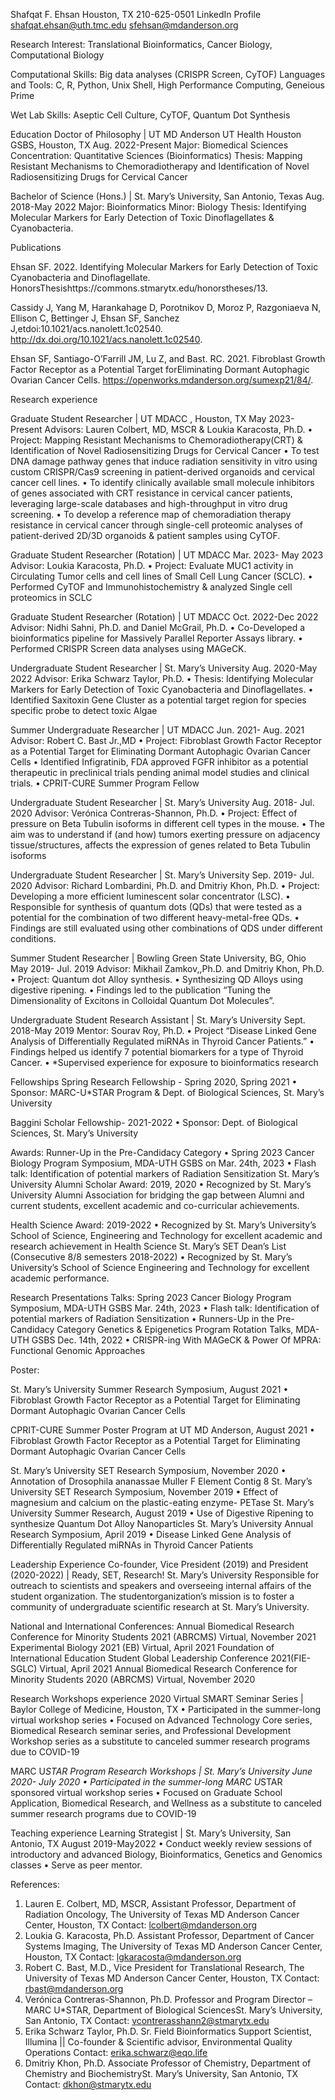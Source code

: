 Shafqat F. Ehsan
Houston, TX	210-625-0501		LinkedIn Profile shafqat.ehsan@uth.tmc.edu 	sfehsan@mdanderson.org

Research Interest: Translational Bioinformatics, Cancer Biology, Computational Biology

Computational Skills:
Big data analyses (CRISPR Screen, CyTOF)
Languages and Tools: C, R, Python, Unix Shell, High Performance Computing, Geneious Prime


Wet Lab Skills:
Aseptic Cell Culture, CyTOF, Quantum Dot Synthesis


Education
Doctor of Philosophy | UT MD Anderson UT Health Houston GSBS, Houston, TX	Aug. 2022-Present
Major: Biomedical Sciences	Concentration: Quantitative Sciences (Bioinformatics)
Thesis: Mapping Resistant Mechanisms to Chemoradiotherapy and Identification of Novel Radiosensitizing Drugs for Cervical Cancer

Bachelor of Science (Hons.) | St. Mary’s University, San Antonio, Texas	Aug. 2018-May 2022
Major: Bioinformatics	Minor: Biology
Thesis: Identifying Molecular Markers for Early Detection of Toxic Dinoflagellates & Cyanobacteria.






Publications

Ehsan SF. 2022. Identifying Molecular Markers for Early Detection of Toxic Cyanobacteria and Dinoflagellate. HonorsThesishttps://commons.stmarytx.edu/honorstheses/13.

Cassidy J, Yang M, Harankahage D, Porotnikov D, Moroz P, Razgoniaeva N, Ellison C, Bettinger J, Ehsan SF, Sanchez J,etdoi:10.1021/acs.nanolett.1c02540. http://dx.doi.org/10.1021/acs.nanolett.1c02540.

Ehsan SF, Santiago-O’Farrill JM, Lu Z, and Bast. RC. 2021. Fibroblast Growth Factor Receptor as a Potential Target forEliminating Dormant Autophagic Ovarian Cancer Cells. https://openworks.mdanderson.org/sumexp21/84/.
 
Research experience


Graduate Student Researcher | UT MDACC , Houston, TX	May 2023-Present Advisors: Lauren Colbert, MD, MSCR & Loukia Karacosta, Ph.D.
•	Project: Mapping Resistant Mechanisms to Chemoradiotherapy(CRT) & Identification of Novel Radiosensitizing Drugs for Cervical Cancer
•	To test DNA damage pathway genes that induce radiation sensitivity in vitro using custom CRISPR/Cas9 screening in patient-derived organoids and cervical cancer cell lines. 
•	To identify clinically available small molecule inhibitors of genes associated with CRT resistance in cervical cancer patients, leveraging large-scale databases and high-throughput in vitro drug screening. 
•	To develop a reference map of chemoradiation therapy resistance in cervical cancer through single-cell proteomic analyses of patient-derived 2D/3D organoids & patient samples using CyTOF.

Graduate Student Researcher (Rotation) | UT MDACC	Mar. 2023- May 2023 Advisor: Loukia Karacosta, Ph.D.
•	Project: Evaluate MUC1 activity in Circulating Tumor cells and cell lines of Small Cell Lung  Cancer (SCLC).
•	Performed CyTOF and Immunohistochemistry & analyzed Single cell proteomics in SCLC

Graduate Student Researcher (Rotation) | UT MDACC                                 Oct. 2022-Dec 2022 Advisor: Nidhi Sahni, Ph.D. and Daniel McGrail, Ph.D.
•	Co-Developed a bioinformatics pipeline for Massively Parallel Reporter Assays library.
•	Performed CRISPR Screen data analyses using MAGeCK.


Undergraduate Student Researcher | St. Mary’s University                       Aug. 2020-May 2022 Advisor: Erika Schwarz Taylor, Ph.D.
•	Thesis: Identifying Molecular Markers for Early Detection of Toxic Cyanobacteria and Dinoflagellates.
•	Identified Saxitoxin Gene Cluster as a potential target region for species specific probe to detect toxic Algae

Summer Undergraduate Researcher | UT MDACC	Jun. 2021- Aug. 2021 Advisor: Robert C. Bast Jr.,MD
•	Project: Fibroblast Growth Factor Receptor as a Potential Target for Eliminating Dormant  Autophagic Ovarian Cancer Cells
•	Identified Infigratinib, FDA approved FGFR inhibitor as a potential therapeutic in preclinical trials pending animal model studies and clinical trials.
•	CPRIT-CURE Summer Program Fellow

Undergraduate Student Researcher | St. Mary’s University                        Aug. 2018- Jul. 2020
Advisor: Verónica Contreras-Shannon, Ph.D.
•	Project: Effect of pressure on Beta Tubulin isoforms in different cell types in the mouse.
•	The aim was to understand if (and how) tumors exerting pressure on adjacency tissue/structures, affects the expression of genes related to Beta Tubulin isoforms
 
Undergraduate Student Researcher | St. Mary’s University          Sep. 2019- Jul. 2020 
Advisor: Richard Lombardini, Ph.D. and Dmitriy Khon, Ph.D.
•	Project: Developing a more efficient luminescent solar concentrator (LSC).
•	Responsible for synthesis of quantum dots (QDs) that were tested as a potential for the combination of two different heavy-metal-free QDs.
•	Findings are still evaluated using other combinations of QDS under different conditions.

Summer Student Researcher | Bowling Green State University, BG, Ohio May 2019- Jul. 2019 Advisor: Mikhail Zamkov,,Ph.D. and Dmitriy Khon, Ph.D.
•	Project: Quantum dot Alloy synthesis.
•	Synthesizing QD Alloys using digestive ripening.
•	Findings led to the publication “Tuning the Dimensionality of Excitons in Colloidal Quantum Dot Molecules”.

Undergraduate Student Research Assistant | St. Mary’s University        Sept. 2018-May 2019 Mentor: Sourav Roy, Ph.D.
•	Project “Disease Linked Gene Analysis of Differentially Regulated miRNAs in Thyroid Cancer  Patients.” 
•	Findings helped us identify 7 potential biomarkers for a type of Thyroid Cancer.
•	*Supervised experience for exposure to bioinformatics research


Fellowships
Spring Research Fellowship - Spring 2020, Spring 2021
•	Sponsor: MARC-U*STAR Program & Dept. of Biological Sciences, St. Mary’s University

Baggini Scholar Fellowship- 2021-2022
•	Sponsor: Dept. of Biological Sciences, St. Mary’s University

Awards:
Runner-Up in the Pre-Candidacy Category
•	Spring 2023 Cancer Biology Program Symposium, MDA-UTH GSBS on Mar. 24th, 2023
•	Flash talk: Identification of potential markers of Radiation Sensitization
St. Mary’s University Alumni Scholar Award: 2019, 2020
•	Recognized by St. Mary’s University Alumni Association for bridging the gap between Alumni and current students, excellent academic and co-curricular achievements.

Health Science Award: 2019-2022
•	Recognized by St. Mary’s University’s School of Science, Engineering and Technology for excellent academic and research achievement in Health Science
St. Mary’s SET Dean’s List (Consecutive 8/8 semesters 2018-2022)
•	Recognized by St. Mary’s University’s School of Science Engineering and Technology for excellent academic performance.
 
Research Presentations Talks:
Spring 2023 Cancer Biology Program Symposium, MDA-UTH GSBS	Mar. 24th, 2023
•	Flash talk: Identification of potential markers of Radiation Sensitization
•	Runners-Up in the Pre-Candidacy Category
Genetics & Epigenetics Program Rotation Talks, MDA-UTH GSBS	Dec. 14th, 2022
•	CRISPR-ing With MAGeCK & Power Of MPRA: Functional Genomic Approaches

Poster:

St. Mary’s University Summer Research Symposium, August 2021
•	Fibroblast Growth Factor Receptor as a Potential Target for Eliminating Dormant Autophagic Ovarian Cancer Cells

CPRIT-CURE Summer Poster Program at UT MD Anderson, August 2021
•	Fibroblast Growth Factor Receptor as a Potential Target for Eliminating Dormant Autophagic Ovarian Cancer Cells

St. Mary’s University SET Research Symposium, November 2020
•	Annotation of Drosophila ananassae Muller F Element Contig 8
St. Mary’s University SET Research Symposium, November 2019
•	Effect of magnesium and calcium on the plastic-eating enzyme- PETase
St. Mary’s University Summer Research, August 2019
•	Use of Digestive Ripening to synthesize Quantum Dot Alloy Nanoparticles
St. Mary’s University Annual Research Symposium, April 2019
•	Disease Linked Gene Analysis of Differentially Regulated miRNAs in Thyroid Cancer Patients
 
Leadership Experience
Co-founder, Vice President (2019) and President (2020-2022) | Ready, SET, Research! St. Mary’s University
Responsible for outreach to scientists and speakers and overseeing internal affairs of the student organization. The studentorganization’s mission is to foster a community of undergraduate scientific research at St. Mary’s University.

National and International Conferences:
Annual Biomedical Research Conference for Minority Students 2021 (ABRCMS)
Virtual, November 2021
Experimental Biology 2021 (EB)
Virtual, April 2021
Foundation of International Education Student Global Leadership Conference 2021(FIE-SGLC)
Virtual, April 2021
Annual Biomedical Research Conference for Minority Students 2020 (ABRCMS)
Virtual, November 2020

Research Workshops experience
2020 Virtual SMART Seminar Series | Baylor College of Medicine, Houston, TX
•	Participated in the summer-long virtual workshop series
•	Focused on Advanced Technology Core series, Biomedical Research seminar series, and Professional Development Workshop series as a substitute to canceled summer research programs due to COVID-19

MARC U*STAR Program Research Workshops | St. Mary’s University	June 2020- July 2020
•	Participated in the summer-long MARC U*STAR sponsored virtual workshop series
•	Focused on Graduate School Application, Biomedical Research, and Wellness as a substitute to canceled summer research programs due to COVID-19

Teaching experience
Learning Strategist | St. Mary’s University, San Antonio, TX	August 2019-May2022
•	Conduct weekly review sessions of introductory and advanced Biology, Bioinformatics, Genetics and Genomics classes
•	Serve as peer mentor.
 
References:
1.	Lauren E. Colbert, MD, MSCR,
Assistant Professor, Department of Radiation Oncology,
The University of Texas MD Anderson Cancer Center, Houston, TX Contact: lcolbert@mdanderson.org
2.	Loukia G. Karacosta, Ph.D.
Assistant Professor, Department of Cancer Systems Imaging,
The University of Texas MD Anderson Cancer Center, Houston, TX Contact: lgkaracosta@mdanderson.org
3.	Robert C. Bast, M.D.,
Vice President for Translational Research,
The University of Texas MD Anderson Cancer Center, Houston, TX Contact: rbast@mdanderson.org
4.	Verónica Contreras-Shannon, Ph.D.
Professor and Program Director – MARC U*STAR, Department of Biological SciencesSt. Mary’s University, San Antonio, TX Contact: vcontrerasshann2@stmarytx.edu
5.	Erika Schwarz Taylor, Ph.D.
Sr. Field Bioinformatics Support Scientist, Illumina ||
Co-founder & Scientific advisor, Environmental Quality Operations Contact: erika.schwarz@eqo.life
6.	Dmitriy Khon, Ph.D.
Associate Professor of Chemistry, Department of Chemistry and BiochemistrySt. Mary’s University, San Antonio, TX
Contact: dkhon@stmarytx.edu
